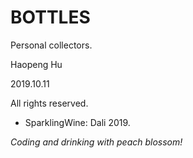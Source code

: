 # BOTTLES

Personal collectors.

Haopeng Hu

2019.10.11

All rights reserved.

- SparklingWine: Dali 2019.

*Coding and drinking with peach blossom!*